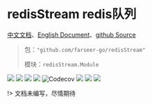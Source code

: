 # redisStream redis队列
[中文文档](https://farseer-go.github.io/doc/)、[English Document](https://farseer-go.github.io/doc/#/en-us/)、[github Source](https://github.com/farseer-go/redisStream)
> 包：`"github.com/farseer-go/redisStream"`
>
> 模块：`redisStream.Module`

![](https://img.shields.io/github/stars/farseer-go?style=social)
![](https://img.shields.io/github/license/farseer-go/redisStream)
![](https://img.shields.io/github/go-mod/go-version/farseer-go/redisStream)
![](https://img.shields.io/github/v/release/farseer-go/redisStream)
![Codecov](https://img.shields.io/codecov/c/github/farseer-go/redisStream)
![](https://img.shields.io/github/languages/code-size/farseer-go/redisStream)
![](https://img.shields.io/github/directory-file-count/farseer-go/redisStream)
![](https://goreportcard.com/badge/github.com/farseer-go/redisStream)

!> 文档未编写，尽情期待